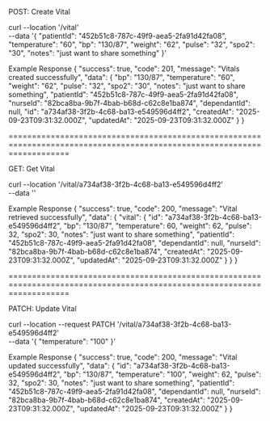 POST: Create Vital

curl --location '/vital' \
--data '{
"patientId": "452b51c8-787c-49f9-aea5-2fa91d42fa08",
"temperature": "60",
"bp": "130/87",
"weight": "62",
"pulse": "32",
"spo2": "30",
"notes": "just want to share something"
}'

Example Response
{
"success": true,
"code": 201,
"message": "Vitals created successfully",
"data": {
"bp": "130/87",
"temperature": "60",
"weight": "62",
"pulse": "32",
"spo2": "30",
"notes": "just want to share something",
"patientId": "452b51c8-787c-49f9-aea5-2fa91d42fa08",
"nurseId": "82bca8ba-9b7f-4bab-b68d-c62c8e1ba874",
"dependantId": null,
"id": "a734af38-3f2b-4c68-ba13-e549596d4ff2",
"createdAt": "2025-09-23T09:31:32.000Z",
"updatedAt": "2025-09-23T09:31:32.000Z"
}
}

=========================================================================================================================

GET: Get Vital

curl --location '/vital/a734af38-3f2b-4c68-ba13-e549596d4ff2' \
--data ''

Example Response
{
"success": true,
"code": 200,
"message": "Vital retrieved successfully",
"data": {
"vital": {
"id": "a734af38-3f2b-4c68-ba13-e549596d4ff2",
"bp": "130/87",
"temperature": 60,
"weight": 62,
"pulse": 32,
"spo2": 30,
"notes": "just want to share something",
"patientId": "452b51c8-787c-49f9-aea5-2fa91d42fa08",
"dependantId": null,
"nurseId": "82bca8ba-9b7f-4bab-b68d-c62c8e1ba874",
"createdAt": "2025-09-23T09:31:32.000Z",
"updatedAt": "2025-09-23T09:31:32.000Z"
}
}
}

=========================================================================================================================

PATCH: Update Vital

curl --location --request PATCH '/vital/a734af38-3f2b-4c68-ba13-e549596d4ff2' \
--data '{
"temperature": "100"
}'

Example Response
{
"success": true,
"code": 200,
"message": "Vital updated successfully",
"data": {
"id": "a734af38-3f2b-4c68-ba13-e549596d4ff2",
"bp": "130/87",
"temperature": "100",
"weight": 62,
"pulse": 32,
"spo2": 30,
"notes": "just want to share something",
"patientId": "452b51c8-787c-49f9-aea5-2fa91d42fa08",
"dependantId": null,
"nurseId": "82bca8ba-9b7f-4bab-b68d-c62c8e1ba874",
"createdAt": "2025-09-23T09:31:32.000Z",
"updatedAt": "2025-09-23T09:31:32.000Z"
}
}
